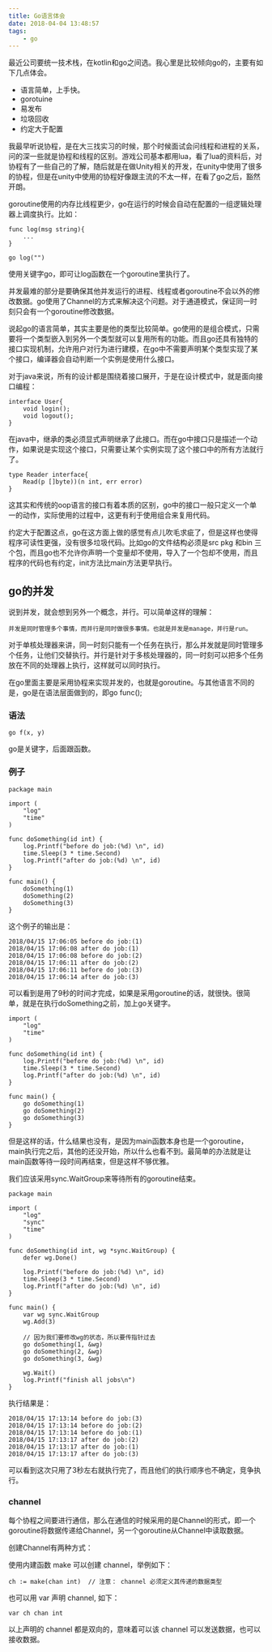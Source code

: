 ```yaml
---
title: Go语言体会
date: 2018-04-04 13:48:57
tags: 
    - go
---
```


最近公司要统一技术栈，在kotlin和go之间选。我心里是比较倾向go的，主要有如下几点体会。

- 语言简单，上手快。
- gorotuine
- 易发布
- 垃圾回收
- 约定大于配置

我最早听说协程，是在大三找实习的时候，那个时候面试会问线程和进程的关系，问的深一些就是协程和线程的区别。游戏公司基本都用lua，看了lua的资料后，对协程有了一些自己的了解，随后就是在做Unity相关的开发，在unity中使用了很多的协程，但是在unity中使用的协程好像跟主流的不太一样，在看了go之后，豁然开朗。

goroutine使用的内存比线程更少，go在运行的时候会自动在配置的一组逻辑处理器上调度执行。比如：

```
func log(msg string){
    ...
}

go log("")
```

使用关键字go，即可让log函数在一个goroutine里执行了。

并发最难的部分是要确保其他并发运行的进程、线程或者goroutine不会以外的修改数据。go使用了Channel的方式来解决这个问题。对于通道模式，保证同一时刻只会有一个goroutine修改数据。

说起go的语言简单，其实主要是他的类型比较简单。go使用的是组合模式，只需要将一个类型嵌入到另外一个类型就可以复用所有的功能。而且go还具有独特的接口实现机制，允许用户对行为进行建模，在go中不需要声明某个类型实现了某个接口，编译器会自动判断一个实例是使用什么接口。

对于java来说，所有的设计都是围绕着接口展开，于是在设计模式中，就是面向接口编程：

```
interface User{
    void login();
    void logout();
}
```

在java中，继承的类必须显式声明继承了此接口。而在go中接口只是描述一个动作，如果说是实现这个接口，只需要让某个实例实现了这个接口中的所有方法就行了。

```
type Reader interface{
    Read(p []byte))(n int, err error)
}
```

这其实和传统的oop语言的接口有着本质的区别，go中的接口一般只定义一个单一的动作，实际使用的过程中，这更有利于使用组合来复用代码。

约定大于配置这点，go在这方面上做的感觉有点儿吹毛求疵了，但是这样也使得程序可读性更强，没有很多垃圾代码。比如go的文件结构必须是src pkg 和bin 三个包，而且go也不允许你声明一个变量却不使用，导入了一个包却不使用，而且程序的代码也有约定，init方法比main方法更早执行。

## go的并发

说到并发，就会想到另外一个概念，并行。可以简单这样的理解：

```
并发是同时管理多个事情，而并行是同时做很多事情。也就是并发是manage，并行是run。
```

对于单核处理器来讲，同一时刻只能有一个任务在执行，那么并发就是同时管理多个任务，让他们交替执行。并行是针对于多核处理器的，同一时刻可以把多个任务放在不同的处理器上执行，这样就可以同时执行。

在go里面主要是采用协程来实现并发的，也就是goroutine。与其他语言不同的是，go是在语法层面做到的，即go func();

### 语法

```
go f(x, y)
```

go是关键字，后面跟函数。

### 例子

```
package main

import (
	"log"
	"time"
)

func doSomething(id int) {
	log.Printf("before do job:(%d) \n", id)
	time.Sleep(3 * time.Second)
	log.Printf("after do job:(%d) \n", id)
}

func main() {
	doSomething(1)
	doSomething(2)
	doSomething(3)
}
```

这个例子的输出是：

```
2018/04/15 17:06:05 before do job:(1) 
2018/04/15 17:06:08 after do job:(1) 
2018/04/15 17:06:08 before do job:(2) 
2018/04/15 17:06:11 after do job:(2) 
2018/04/15 17:06:11 before do job:(3) 
2018/04/15 17:06:14 after do job:(3) 
```

可以看到是用了9秒的时间才完成，如果是采用goroutine的话，就很快。很简单，就是在执行doSomething之前，加上go关键字。

```
import (
	"log"
	"time"
)

func doSomething(id int) {
	log.Printf("before do job:(%d) \n", id)
	time.Sleep(3 * time.Second)
	log.Printf("after do job:(%d) \n", id)
}

func main() {
	go doSomething(1)
	go doSomething(2)
	go doSomething(3)
}
```

但是这样的话，什么结果也没有，是因为main函数本身也是一个goroutine，main执行完之后，其他的还没开始，所以什么也看不到。最简单的办法就是让main函数等待一段时间再结束，但是这样不够优雅。

我们应该采用sync.WaitGroup来等待所有的goroutine结束。

```
package main

import (
	"log"
	"sync"
	"time"
)

func doSomething(id int, wg *sync.WaitGroup) {
	defer wg.Done()

	log.Printf("before do job:(%d) \n", id)
	time.Sleep(3 * time.Second)
	log.Printf("after do job:(%d) \n", id)
}

func main() {
	var wg sync.WaitGroup
	wg.Add(3)

    // 因为我们要修改wg的状态，所以要传指针过去
	go doSomething(1, &wg)
	go doSomething(2, &wg)
	go doSomething(3, &wg)

	wg.Wait()
	log.Printf("finish all jobs\n")
}
```

执行结果是：

```
2018/04/15 17:13:14 before do job:(3) 
2018/04/15 17:13:14 before do job:(2) 
2018/04/15 17:13:14 before do job:(1) 
2018/04/15 17:13:17 after do job:(2) 
2018/04/15 17:13:17 after do job:(1) 
2018/04/15 17:13:17 after do job:(3) 
```

可以看到这次只用了3秒左右就执行完了，而且他们的执行顺序也不确定，竞争执行。

### channel

每个协程之间要进行通信，那么在通信的时候采用的是Channel的形式，即一个goroutine将数据传递给Channel，另一个goroutine从Channel中读取数据。

创建Channel有两种方式：

使用内建函数 make 可以创建 channel，举例如下：

```
ch := make(chan int)  // 注意： channel 必须定义其传递的数据类型
```

也可以用 var 声明 channel, 如下：

```
var ch chan int
```

以上声明的 channel 都是双向的，意味着可以该 channel 可以发送数据，也可以接收数据。





